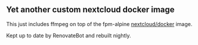 ## Yet another custom nextcloud docker image
This just includes ffmpeg on top of the fpm-alpine [nextcloud/docker](https://github.com/nextcloud/docker) image.

Kept up to date by RenovateBot and rebuilt nightly.
